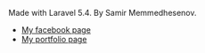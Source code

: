 Made with Laravel 5.4. By Samir Memmedhesenov.

- [My facebook page](https://fb.com/samir.mammadhasanov)
- [My portfolio page](https://samirmh.me)